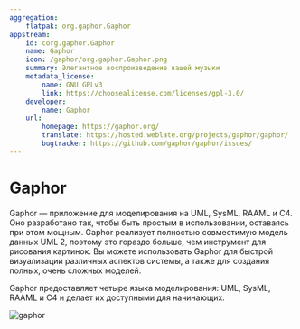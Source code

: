 ```yaml
---
aggregation:
    flatpak: org.gaphor.Gaphor
appstream:
    id: corg.gaphor.Gaphor
    name: Gaphor
    icon: /gaphor/org.gaphor.Gaphor.png
    summary: Элегантное воспроизведение вашей музыки
    metadata_license:
        name: GNU GPLv3
        link: https://choosealicense.com/licenses/gpl-3.0/
    developer:
        name: Gaphor
    url:
        homepage: https://gaphor.org/
        translate: https://hosted.weblate.org/projects/gaphor/gaphor/
        bugtracker: https://github.com/gaphor/gaphor/issues/
---
```


# Gaphor

Gaphor — приложение для моделирования на UML, SysML, RAAML и C4. Оно разработано так, чтобы быть простым в использовании, оставаясь при этом мощным. Gaphor реализует полностью совместимую модель данных UML 2, поэтому это гораздо больше, чем инструмент для рисования картинок. Вы можете использовать Gaphor для быстрой визуализации различных аспектов системы, а также для создания полных, очень сложных моделей.

Gaphor предоставляет четыре языка моделирования: UML, SysML, RAAML и C4 и делает их доступными для начинающих.

![gaphor](/gaphor/gaphor-1.png)

<!--@include: @apps/_parts/install/content-flatpak.md-->
